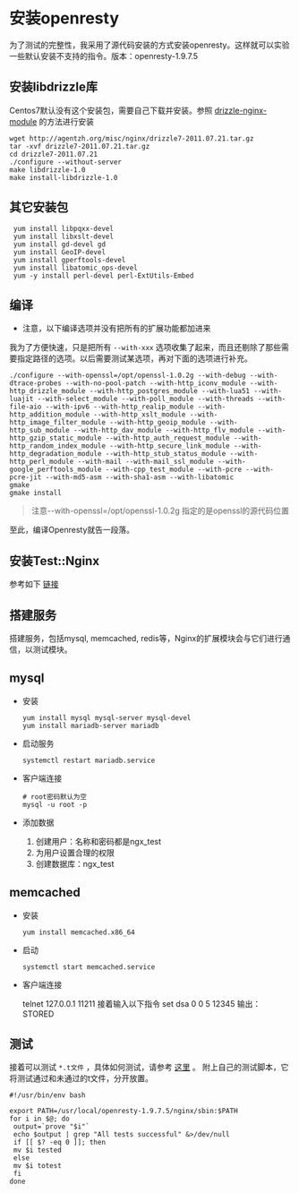 # 安装openresty

为了测试的完整性，我采用了源代码安装的方式安装openresty。这样就可以实验一些默认安装不支持的指令。版本：openresty-1.9.7.5

## **安装libdrizzle库**

Centos7默认没有这个安装包，需要自己下载并安装。参照 [drizzle-nginx-module](http://github.com/openresty/drizzle-nginx-module) 的方法进行安装

	wget http://agentzh.org/misc/nginx/drizzle7-2011.07.21.tar.gz
   	tar -xvf drizzle7-2011.07.21.tar.gz
   	cd drizzle7-2011.07.21
   	./configure --without-server
   	make libdrizzle-1.0
  	make install-libdrizzle-1.0

## **其它安装包**

     yum install libpqxx-devel
     yum install libxslt-devel
     yum install gd-devel gd
     yum install GeoIP-devel
     yum install gperftools-devel
     yum install libatomic_ops-devel
     yum -y install perl-devel perl-ExtUtils-Embed

## **编译**

- 注意，以下编译选项并没有把所有的扩展功能都加进来

我为了方便快速，只是把所有 `--with-xxx` 选项收集了起来，而且还剔除了那些需要指定路径的选项。以后需要测试某选项，再对下面的选项进行补充。

    ./configure --with-openssl=/opt/openssl-1.0.2g --with-debug --with-dtrace-probes --with-no-pool-patch --with-http_iconv_module --with-http_drizzle_module --with-http_postgres_module --with-lua51 --with-luajit --with-select_module --with-poll_module --with-threads --with-file-aio --with-ipv6 --with-http_realip_module --with-http_addition_module --with-http_xslt_module --with-http_image_filter_module --with-http_geoip_module --with-http_sub_module --with-http_dav_module --with-http_flv_module --with-http_gzip_static_module --with-http_auth_request_module --with-http_random_index_module --with-http_secure_link_module --with-http_degradation_module --with-http_stub_status_module --with-http_perl_module --with-mail --with-mail_ssl_module --with-google_perftools_module --with-cpp_test_module --with-pcre --with-pcre-jit --with-md5-asm --with-sha1-asm --with-libatomic
    gmake
    gmake install

> 注意--with-openssl=/opt/openssl-1.0.2g 指定的是openssl的源代码位置

至此，编译Openresty就告一段落。

## **安装Test::Nginx**

参考如下 [链接](http://justcodeit.info/blog/how-to-test-openresty.html) 

## **搭建服务**

搭建服务，包括mysql, memcached, redis等，Nginx的扩展模块会与它们进行通信，以测试模块。

## **mysql**

- 安装

      yum install mysql mysql-server mysql-devel
      yum install mariadb-server mariadb

- 启动服务

      systemctl restart mariadb.service

- 客户端连接

      # root密码默认为空
      mysql -u root -p

- 添加数据
  1. 创建用户：名称和密码都是ngx_test
  1. 为用户设置合理的权限
  1. 创建数据库：ngx_test

## **memcached**

- 安装

      yum install memcached.x86_64

- 启动

      systemctl start memcached.service

- 客户端连接

    telnet 127.0.0.1 11211
    接着输入以下指令
    set dsa 0 0 5
    12345
    输出：
    STORED

## **测试**

接着可以测试 `*.t文件` ，具体如何测试，请参考 [这里](https://yandongxiao.gitbooks.io/blog/openresty/test-nginx.html) 。 附上自己的测试脚本，它将测试通过和未通过的t文件，分开放置。

    #!/usr/bin/env bash
    
    export PATH=/usr/local/openresty-1.9.7.5/nginx/sbin:$PATH
    for i in $@; do
     output=`prove "$i"`
     echo $output | grep "All tests successful" &>/dev/null
     if [[ $? -eq 0 ]]; then
     mv $i tested
     else
     mv $i totest
     fi
    done